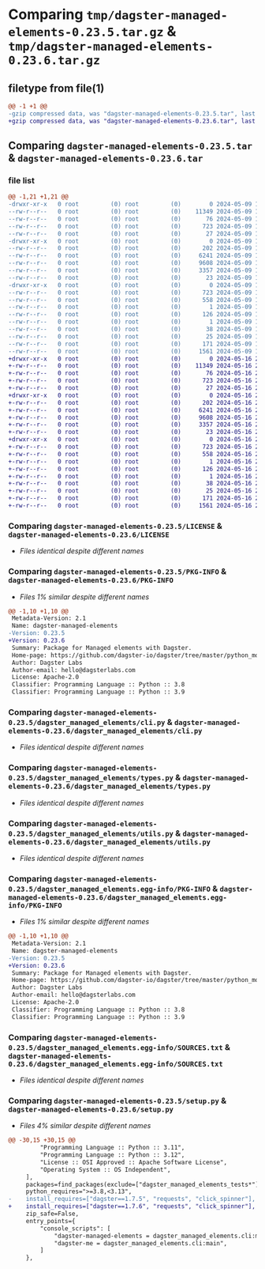 # Comparing `tmp/dagster-managed-elements-0.23.5.tar.gz` & `tmp/dagster-managed-elements-0.23.6.tar.gz`

## filetype from file(1)

```diff
@@ -1 +1 @@
-gzip compressed data, was "dagster-managed-elements-0.23.5.tar", last modified: Thu May  9 17:57:31 2024, max compression
+gzip compressed data, was "dagster-managed-elements-0.23.6.tar", last modified: Thu May 16 20:16:59 2024, max compression
```

## Comparing `dagster-managed-elements-0.23.5.tar` & `dagster-managed-elements-0.23.6.tar`

### file list

```diff
@@ -1,21 +1,21 @@
-drwxr-xr-x   0 root         (0) root         (0)        0 2024-05-09 17:57:31.404164 dagster-managed-elements-0.23.5/
--rw-r--r--   0 root         (0) root         (0)    11349 2024-05-09 17:47:35.000000 dagster-managed-elements-0.23.5/LICENSE
--rw-r--r--   0 root         (0) root         (0)       76 2024-05-09 17:47:35.000000 dagster-managed-elements-0.23.5/MANIFEST.in
--rw-r--r--   0 root         (0) root         (0)      723 2024-05-09 17:57:31.404164 dagster-managed-elements-0.23.5/PKG-INFO
--rw-r--r--   0 root         (0) root         (0)       27 2024-05-09 17:47:35.000000 dagster-managed-elements-0.23.5/README.md
-drwxr-xr-x   0 root         (0) root         (0)        0 2024-05-09 17:57:31.400164 dagster-managed-elements-0.23.5/dagster_managed_elements/
--rw-r--r--   0 root         (0) root         (0)      202 2024-05-09 17:47:35.000000 dagster-managed-elements-0.23.5/dagster_managed_elements/__init__.py
--rw-r--r--   0 root         (0) root         (0)     6241 2024-05-09 17:47:35.000000 dagster-managed-elements-0.23.5/dagster_managed_elements/cli.py
--rw-r--r--   0 root         (0) root         (0)     9608 2024-05-09 17:47:35.000000 dagster-managed-elements-0.23.5/dagster_managed_elements/types.py
--rw-r--r--   0 root         (0) root         (0)     3357 2024-05-09 17:47:35.000000 dagster-managed-elements-0.23.5/dagster_managed_elements/utils.py
--rw-r--r--   0 root         (0) root         (0)       23 2024-05-09 17:47:35.000000 dagster-managed-elements-0.23.5/dagster_managed_elements/version.py
-drwxr-xr-x   0 root         (0) root         (0)        0 2024-05-09 17:57:31.400164 dagster-managed-elements-0.23.5/dagster_managed_elements.egg-info/
--rw-r--r--   0 root         (0) root         (0)      723 2024-05-09 17:57:31.000000 dagster-managed-elements-0.23.5/dagster_managed_elements.egg-info/PKG-INFO
--rw-r--r--   0 root         (0) root         (0)      558 2024-05-09 17:57:31.000000 dagster-managed-elements-0.23.5/dagster_managed_elements.egg-info/SOURCES.txt
--rw-r--r--   0 root         (0) root         (0)        1 2024-05-09 17:57:31.000000 dagster-managed-elements-0.23.5/dagster_managed_elements.egg-info/dependency_links.txt
--rw-r--r--   0 root         (0) root         (0)      126 2024-05-09 17:57:31.000000 dagster-managed-elements-0.23.5/dagster_managed_elements.egg-info/entry_points.txt
--rw-r--r--   0 root         (0) root         (0)        1 2024-05-09 17:57:31.000000 dagster-managed-elements-0.23.5/dagster_managed_elements.egg-info/not-zip-safe
--rw-r--r--   0 root         (0) root         (0)       38 2024-05-09 17:57:31.000000 dagster-managed-elements-0.23.5/dagster_managed_elements.egg-info/requires.txt
--rw-r--r--   0 root         (0) root         (0)       25 2024-05-09 17:57:31.000000 dagster-managed-elements-0.23.5/dagster_managed_elements.egg-info/top_level.txt
--rw-r--r--   0 root         (0) root         (0)      171 2024-05-09 17:57:31.404164 dagster-managed-elements-0.23.5/setup.cfg
--rw-r--r--   0 root         (0) root         (0)     1561 2024-05-09 17:47:35.000000 dagster-managed-elements-0.23.5/setup.py
+drwxr-xr-x   0 root         (0) root         (0)        0 2024-05-16 20:16:59.972642 dagster-managed-elements-0.23.6/
+-rw-r--r--   0 root         (0) root         (0)    11349 2024-05-16 20:06:23.000000 dagster-managed-elements-0.23.6/LICENSE
+-rw-r--r--   0 root         (0) root         (0)       76 2024-05-16 20:06:23.000000 dagster-managed-elements-0.23.6/MANIFEST.in
+-rw-r--r--   0 root         (0) root         (0)      723 2024-05-16 20:16:59.972642 dagster-managed-elements-0.23.6/PKG-INFO
+-rw-r--r--   0 root         (0) root         (0)       27 2024-05-16 20:06:23.000000 dagster-managed-elements-0.23.6/README.md
+drwxr-xr-x   0 root         (0) root         (0)        0 2024-05-16 20:16:59.972642 dagster-managed-elements-0.23.6/dagster_managed_elements/
+-rw-r--r--   0 root         (0) root         (0)      202 2024-05-16 20:06:23.000000 dagster-managed-elements-0.23.6/dagster_managed_elements/__init__.py
+-rw-r--r--   0 root         (0) root         (0)     6241 2024-05-16 20:06:23.000000 dagster-managed-elements-0.23.6/dagster_managed_elements/cli.py
+-rw-r--r--   0 root         (0) root         (0)     9608 2024-05-16 20:06:23.000000 dagster-managed-elements-0.23.6/dagster_managed_elements/types.py
+-rw-r--r--   0 root         (0) root         (0)     3357 2024-05-16 20:06:23.000000 dagster-managed-elements-0.23.6/dagster_managed_elements/utils.py
+-rw-r--r--   0 root         (0) root         (0)       23 2024-05-16 20:06:23.000000 dagster-managed-elements-0.23.6/dagster_managed_elements/version.py
+drwxr-xr-x   0 root         (0) root         (0)        0 2024-05-16 20:16:59.972642 dagster-managed-elements-0.23.6/dagster_managed_elements.egg-info/
+-rw-r--r--   0 root         (0) root         (0)      723 2024-05-16 20:16:59.000000 dagster-managed-elements-0.23.6/dagster_managed_elements.egg-info/PKG-INFO
+-rw-r--r--   0 root         (0) root         (0)      558 2024-05-16 20:16:59.000000 dagster-managed-elements-0.23.6/dagster_managed_elements.egg-info/SOURCES.txt
+-rw-r--r--   0 root         (0) root         (0)        1 2024-05-16 20:16:59.000000 dagster-managed-elements-0.23.6/dagster_managed_elements.egg-info/dependency_links.txt
+-rw-r--r--   0 root         (0) root         (0)      126 2024-05-16 20:16:59.000000 dagster-managed-elements-0.23.6/dagster_managed_elements.egg-info/entry_points.txt
+-rw-r--r--   0 root         (0) root         (0)        1 2024-05-16 20:16:59.000000 dagster-managed-elements-0.23.6/dagster_managed_elements.egg-info/not-zip-safe
+-rw-r--r--   0 root         (0) root         (0)       38 2024-05-16 20:16:59.000000 dagster-managed-elements-0.23.6/dagster_managed_elements.egg-info/requires.txt
+-rw-r--r--   0 root         (0) root         (0)       25 2024-05-16 20:16:59.000000 dagster-managed-elements-0.23.6/dagster_managed_elements.egg-info/top_level.txt
+-rw-r--r--   0 root         (0) root         (0)      171 2024-05-16 20:16:59.976642 dagster-managed-elements-0.23.6/setup.cfg
+-rw-r--r--   0 root         (0) root         (0)     1561 2024-05-16 20:06:23.000000 dagster-managed-elements-0.23.6/setup.py
```

### Comparing `dagster-managed-elements-0.23.5/LICENSE` & `dagster-managed-elements-0.23.6/LICENSE`

 * *Files identical despite different names*

### Comparing `dagster-managed-elements-0.23.5/PKG-INFO` & `dagster-managed-elements-0.23.6/PKG-INFO`

 * *Files 1% similar despite different names*

```diff
@@ -1,10 +1,10 @@
 Metadata-Version: 2.1
 Name: dagster-managed-elements
-Version: 0.23.5
+Version: 0.23.6
 Summary: Package for Managed elements with Dagster.
 Home-page: https://github.com/dagster-io/dagster/tree/master/python_modules/libraries/dagster-managed-elements
 Author: Dagster Labs
 Author-email: hello@dagsterlabs.com
 License: Apache-2.0
 Classifier: Programming Language :: Python :: 3.8
 Classifier: Programming Language :: Python :: 3.9
```

### Comparing `dagster-managed-elements-0.23.5/dagster_managed_elements/cli.py` & `dagster-managed-elements-0.23.6/dagster_managed_elements/cli.py`

 * *Files identical despite different names*

### Comparing `dagster-managed-elements-0.23.5/dagster_managed_elements/types.py` & `dagster-managed-elements-0.23.6/dagster_managed_elements/types.py`

 * *Files identical despite different names*

### Comparing `dagster-managed-elements-0.23.5/dagster_managed_elements/utils.py` & `dagster-managed-elements-0.23.6/dagster_managed_elements/utils.py`

 * *Files identical despite different names*

### Comparing `dagster-managed-elements-0.23.5/dagster_managed_elements.egg-info/PKG-INFO` & `dagster-managed-elements-0.23.6/dagster_managed_elements.egg-info/PKG-INFO`

 * *Files 1% similar despite different names*

```diff
@@ -1,10 +1,10 @@
 Metadata-Version: 2.1
 Name: dagster-managed-elements
-Version: 0.23.5
+Version: 0.23.6
 Summary: Package for Managed elements with Dagster.
 Home-page: https://github.com/dagster-io/dagster/tree/master/python_modules/libraries/dagster-managed-elements
 Author: Dagster Labs
 Author-email: hello@dagsterlabs.com
 License: Apache-2.0
 Classifier: Programming Language :: Python :: 3.8
 Classifier: Programming Language :: Python :: 3.9
```

### Comparing `dagster-managed-elements-0.23.5/dagster_managed_elements.egg-info/SOURCES.txt` & `dagster-managed-elements-0.23.6/dagster_managed_elements.egg-info/SOURCES.txt`

 * *Files identical despite different names*

### Comparing `dagster-managed-elements-0.23.5/setup.py` & `dagster-managed-elements-0.23.6/setup.py`

 * *Files 4% similar despite different names*

```diff
@@ -30,15 +30,15 @@
         "Programming Language :: Python :: 3.11",
         "Programming Language :: Python :: 3.12",
         "License :: OSI Approved :: Apache Software License",
         "Operating System :: OS Independent",
     ],
     packages=find_packages(exclude=["dagster_managed_elements_tests*"]),
     python_requires=">=3.8,<3.13",
-    install_requires=["dagster==1.7.5", "requests", "click_spinner"],
+    install_requires=["dagster==1.7.6", "requests", "click_spinner"],
     zip_safe=False,
     entry_points={
         "console_scripts": [
             "dagster-managed-elements = dagster_managed_elements.cli:main",
             "dagster-me = dagster_managed_elements.cli:main",
         ]
     },
```

